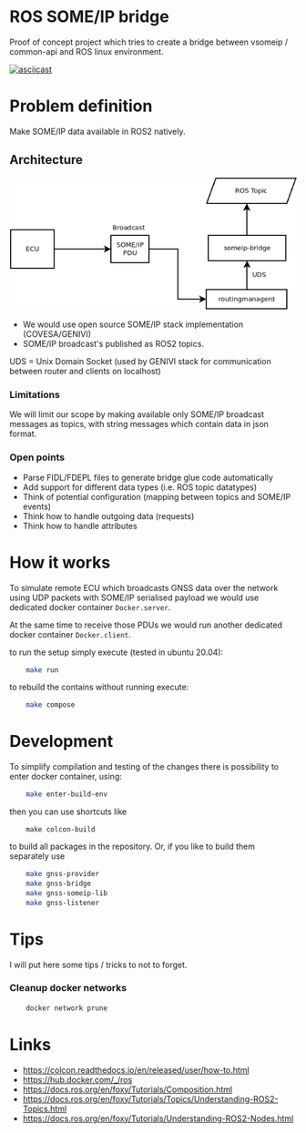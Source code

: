 # ROS SOME/IP bridge

Proof of concept project which tries to create a bridge between vsomeip / common-api
and ROS linux environment.

[![asciicast](https://asciinema.org/a/SOwJOZSkW4m4sPGb8YC5PPK1Z.svg)](https://asciinema.org/a/SOwJOZSkW4m4sPGb8YC5PPK1Z)

# Problem definition

Make SOME/IP data available in ROS2 natively.

## Architecture

![bridge](docs/bridge.png)

* We would use open source SOME/IP stack implementation (COVESA/GENIVI)
* SOME/IP broadcast's published as ROS2 topics.

UDS = Unix Domain Socket (used by GENIVI stack for communication between router and clients on localhost)

### Limitations

We will limit our scope by making available only SOME/IP broadcast messages as topics, with
string messages which contain data in json format.

### Open points

* Parse FIDL/FDEPL files to generate bridge glue code automatically
* Add support for different data types (i.e. ROS topic datatypes)
* Think of potential configuration (mapping between topics and SOME/IP events)
* Think how to handle outgoing data (requests)
* Think how to handle attributes
# How it works

To simulate remote ECU which broadcasts GNSS data over the network using 
UDP packets with SOME/IP serialised payload we would use dedicated docker container `Docker.server`.

At the same time to receive those PDUs we would run another dedicated docker container `Docker.client`.

to run the setup simply execute (tested in ubuntu 20.04):

```bash
    make run
```

to rebuild the contains without running execute:

```bash
    make compose
```

# Development

To simplify compilation and testing of the changes there is possibility
to enter docker container, using:

```bash
    make enter-build-env
```

then you can use shortcuts like

```
    make colcon-build
```

to build all packages in the repository. Or, if you like to build them
separately use

```bash
    make gnss-provider
    make gnss-bridge
    make gnss-someip-lib
    make gnss-listener
```

# Tips

I will put here some tips / tricks to not to forget.
### Cleanup docker networks

```bash
    docker network prune
```

# Links

* https://colcon.readthedocs.io/en/released/user/how-to.html
* https://hub.docker.com/_/ros
* https://docs.ros.org/en/foxy/Tutorials/Composition.html
* https://docs.ros.org/en/foxy/Tutorials/Topics/Understanding-ROS2-Topics.html
* https://docs.ros.org/en/foxy/Tutorials/Understanding-ROS2-Nodes.html
